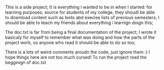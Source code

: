 This is a side project; It is everything i wanted to be in when i started:
    for learning purposes;
    source for students of my college, they shoudl be able to download content
    such as tests abd execise lists of previous semesters;
    I should be able to teach my friends about everything i learnign doign this;

The doc.txt is far from being a final documentation of the project; I wrote it 
basicaly for myself to remember what  was doing and how the parts of the project work, so anyone who read it should be able to do so too;

There is a lots of weird comments aroudn the code, just ignore them :)
I hope things here are not too much cursed!
To run the project read the begginign of doc.txt